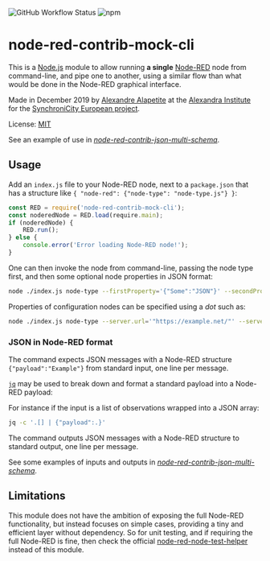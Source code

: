 ![GitHub Workflow Status](https://img.shields.io/github/workflow/status/alexandrainst/node-red-contrib-mock-cli/Node%20CI?logo=github)
![npm](https://img.shields.io/npm/dy/node-red-contrib-mock-cli?logo=npm)

# node-red-contrib-mock-cli

This is a [Node.js](https://nodejs.org) module to allow running **a single** [Node-RED](https://nodered.org) node from command-line, and pipe one to another, using a similar flow than what would be done in the Node-RED graphical interface.

Made in December 2019 by [Alexandre Alapetite](https://alexandra.dk/alexandre.alapetite) at the [Alexandra Institute](https://alexandra.dk) for the [SynchroniCity European project](https://synchronicity-iot.eu).

License: [MIT](LICENSE.md)

See an example of use in [*node-red-contrib-json-multi-schema*](https://github.com/alexandrainst/node-red-contrib-json-multi-schema).


## Usage

Add an `index.js` file to your Node-RED node, next to a `package.json` that has a structure like `{ "node-red": {"node-type": "node-type.js"} }`:

```js
const RED = require('node-red-contrib-mock-cli');
const noderedNode = RED.load(require.main);
if (noderedNode) {
	RED.run();
} else {
	console.error('Error loading Node-RED node!');
}
```

One can then invoke the node from command-line, passing the node type first, and then some optional node properties in JSON format:

```sh
node ./index.js node-type --firstProperty='{"Some":"JSON"}' --secondProperty='"Some text"' --thirdProperty='123'
```

Properties of configuration nodes can be specified using a *dot* such as:

```sh
node ./index.js node-type --server.url='"https://example.net/"' --server.username='"Alice"'
```

### JSON in Node-RED format

The command expects JSON messages with a Node-RED structure `{"payload":"Example"}` from standard input, one line per message.

[`jq`](https://stedolan.github.io/jq/) may be used to break down and format a standard payload into a Node-RED payload:

For instance if the input is a list of observations wrapped into a JSON array:

```sh
jq -c '.[] | {"payload":.}'
```

The command outputs JSON messages with a Node-RED structure to standard output, one line per message.

See some examples of inputs and outputs in [*node-red-contrib-json-multi-schema*](https://github.com/alexandrainst/node-red-contrib-json-multi-schema#wiringpiping-all-modules-together).


## Limitations

This module does not have the ambition of exposing the full Node-RED functionality, but instead focuses on simple cases, providing a tiny and efficient layer without dependency.
So for unit testing, and if requiring the full Node-RED is fine, then check the official [node-red-node-test-helper](https://github.com/node-red/node-red-node-test-helper) instead of this module.
